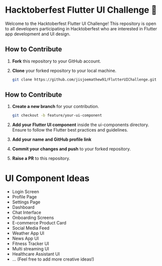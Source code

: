 # Hacktoberfest Flutter UI Challenge 🚀


Welcome to the Hacktoberfest Flutter UI Challenge! This repository is open to all developers participating in Hacktoberfest who are interested in Flutter app development and UI design.


## How to Contribute

1. **Fork** this repository to your GitHub account.
2. **Clone** your forked repository to your local machine.
   
   ```bash
   git clone https://github.com/jisjoemathew91/FlutterUIChallenge.git


## How to Contribute

1. **Create a new branch** for your contribution.
   ```bash
   git checkout -b feature/your-ui-component

2. **Add your Flutter UI component** inside the ui-components directory. Ensure to follow the Flutter best practices and guidelines.

3. **Add your name and GitHub profile link** 

4. **Commit your changes and push** to your forked repository.


4. **Raise a PR** to this repository.

# UI Component Ideas

- Login Screen
- Profile Page
- Settings Page
- Dashboard
- Chat Interface
- Onboarding Screens
- E-commerce Product Card
- Social Media Feed
- Weather App UI
- News App UI
- Fitness Tracker UI
- Multi streaming UI
- Healthcare Assistant UI 
- ... (Feel free to add more creative ideas!)




